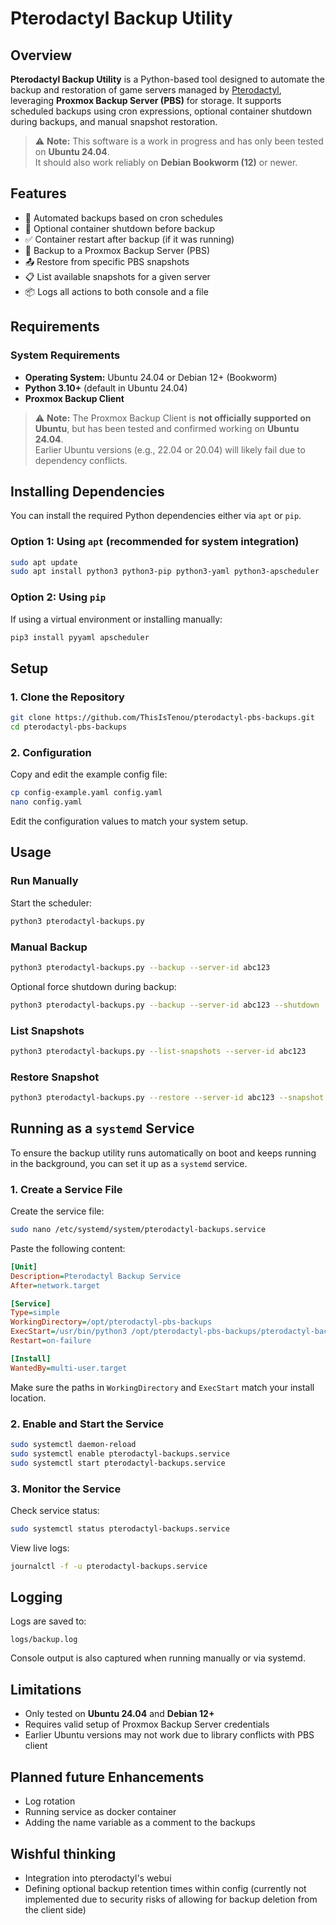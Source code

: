 # Pterodactyl Backup Utility

## Overview

**Pterodactyl Backup Utility** is a Python-based tool designed to automate the backup and restoration of game servers managed by [Pterodactyl](https://pterodactyl.io/), leveraging **Proxmox Backup Server (PBS)** for storage. It supports scheduled backups using cron expressions, optional container shutdown during backups, and manual snapshot restoration.

> ⚠️ **Note:** This software is a work in progress and has only been tested on **Ubuntu 24.04**.  
> It should also work reliably on **Debian Bookworm (12)** or newer.



## Features

- 🔁 Automated backups based on cron schedules  
- 🛑 Optional container shutdown before backup  
- ✅ Container restart after backup (if it was running)  
- 💾 Backup to a Proxmox Backup Server (PBS)  
- 📤 Restore from specific PBS snapshots  
- 📋 List available snapshots for a given server  
- 📦 Logs all actions to both console and a file  



## Requirements

### System Requirements

- **Operating System:** Ubuntu 24.04 or Debian 12+ (Bookworm)
- **Python 3.10+** (default in Ubuntu 24.04)
- **Proxmox Backup Client**

> ⚠️ **Note:** The Proxmox Backup Client is **not officially supported on Ubuntu**, but has been tested and confirmed working on **Ubuntu 24.04**.  
> Earlier Ubuntu versions (e.g., 22.04 or 20.04) will likely fail due to dependency conflicts.



## Installing Dependencies

You can install the required Python dependencies either via `apt` or `pip`.

### Option 1: Using `apt` (recommended for system integration)

```bash
sudo apt update
sudo apt install python3 python3-pip python3-yaml python3-apscheduler
```

### Option 2: Using `pip`

If using a virtual environment or installing manually:

```bash
pip3 install pyyaml apscheduler
```



## Setup

### 1. Clone the Repository

```bash
git clone https://github.com/ThisIsTenou/pterodactyl-pbs-backups.git
cd pterodactyl-pbs-backups
```

### 2. Configuration

Copy and edit the example config file:

```bash
cp config-example.yaml config.yaml
nano config.yaml
```

Edit the configuration values to match your system setup.



## Usage

### Run Manually

Start the scheduler:

```bash
python3 pterodactyl-backups.py
```

### Manual Backup

```bash
python3 pterodactyl-backups.py --backup --server-id abc123
```

Optional force shutdown during backup:

```bash
python3 pterodactyl-backups.py --backup --server-id abc123 --shutdown
```

### List Snapshots

```bash
python3 pterodactyl-backups.py --list-snapshots --server-id abc123
```

### Restore Snapshot

```bash
python3 pterodactyl-backups.py --restore --server-id abc123 --snapshot snapshot-name
```



## Running as a `systemd` Service

To ensure the backup utility runs automatically on boot and keeps running in the background, you can set it up as a `systemd` service.

### 1. Create a Service File

Create the service file:

```bash
sudo nano /etc/systemd/system/pterodactyl-backups.service
```

Paste the following content:

```ini
[Unit]
Description=Pterodactyl Backup Service
After=network.target

[Service]
Type=simple
WorkingDirectory=/opt/pterodactyl-pbs-backups
ExecStart=/usr/bin/python3 /opt/pterodactyl-pbs-backups/pterodactyl-backups.py
Restart=on-failure

[Install]
WantedBy=multi-user.target
```

Make sure the paths in `WorkingDirectory` and `ExecStart` match your install location.

### 2. Enable and Start the Service

```bash
sudo systemctl daemon-reload
sudo systemctl enable pterodactyl-backups.service
sudo systemctl start pterodactyl-backups.service
```

### 3. Monitor the Service

Check service status:

```bash
sudo systemctl status pterodactyl-backups.service
```

View live logs:

```bash
journalctl -f -u pterodactyl-backups.service
```



## Logging

Logs are saved to:

```
logs/backup.log
```

Console output is also captured when running manually or via systemd.



## Limitations

- Only tested on **Ubuntu 24.04** and **Debian 12+**
- Requires valid setup of Proxmox Backup Server credentials
- Earlier Ubuntu versions may not work due to library conflicts with PBS client



## Planned future Enhancements

- Log rotation
- Running service as docker container
- Adding the name variable as a comment to the backups

## Wishful thinking

- Integration into pterodactyl's webui
- Defining optional backup retention times within config (currently not implemented due to security risks of allowing for backup deletion from the client side)

